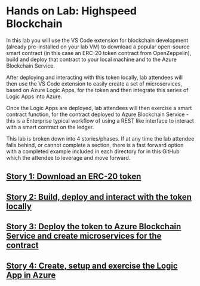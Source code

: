 # Hands on Lab: Highspeed Blockchain

In this lab you will use the VS Code extension for blockchain development (already pre-installed on your lab VM) to download a popular open-source smart contract (in this case an ERC-20 token contract from OpenZeppelin), build and deploy that contract to your local machine and to the Azure Blockchain Service.

After deploying and interacting with this token locally, lab attendees will then use the VS Code extension to easily create a set of microservices, based on Azure Logic Apps, for the token and then integrate this series of Logic Apps into Azure. 

Once the Logic Apps are deployed, lab attendees will then exercise a smart contract function, for the contract deployed to Azure Blockchain Service - this is a Enterprise typical workflow of using a REST like interface to interact with a smart contract on the ledger.

This lab is broken down into 4 stories/phases. If at any time the lab attendee falls behind, or cannot complete a section, there is a fast forward option with a completed example included in each directory for in this GitHub which the attendee to leverage and move forward.

## [Story 1: Download an ERC-20 token](./story1/story1.md)

## [Story 2: Build, deploy and interact with the token locally](./story2/story2.md)

## [Story 3: Deploy the token to Azure Blockchain Service and create microservices for the contract](./story3/story3.md)

## [Story 4: Create, setup and exercise the Logic App in Azure](./story4/story4.md)